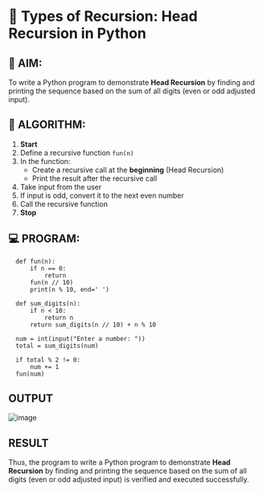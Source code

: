 # 🔁 Types of Recursion: Head Recursion in Python

## 🎯 AIM:
To write a Python program to demonstrate **Head Recursion** by finding and printing the sequence based on the sum of all digits (even or odd adjusted input).

## 🧠 ALGORITHM:

1. **Start**
2. Define a recursive function `fun(n)`
3. In the function:
   - Create a recursive call at the **beginning** (Head Recursion)
   - Print the result after the recursive call
4. Take input from the user
5. If input is odd, convert it to the next even number
6. Call the recursive function
7. **Stop**

## 💻 PROGRAM:
      def fun(n):
          if n == 0:
              return
          fun(n // 10)
          print(n % 10, end=' ')
      
      def sum_digits(n):
          if n < 10:
              return n
          return sum_digits(n // 10) + n % 10
      
      num = int(input("Enter a number: "))
      total = sum_digits(num)
      
      if total % 2 != 0:
          num += 1
      fun(num)

## OUTPUT
![image](https://github.com/user-attachments/assets/a1f6fc6b-8a24-4a48-91cb-0ea77f933f82)

## RESULT
Thus, the program to write a Python program to demonstrate **Head Recursion** by finding and printing the sequence based on the sum of all digits (even or odd adjusted input) is verified and executed successfully.
